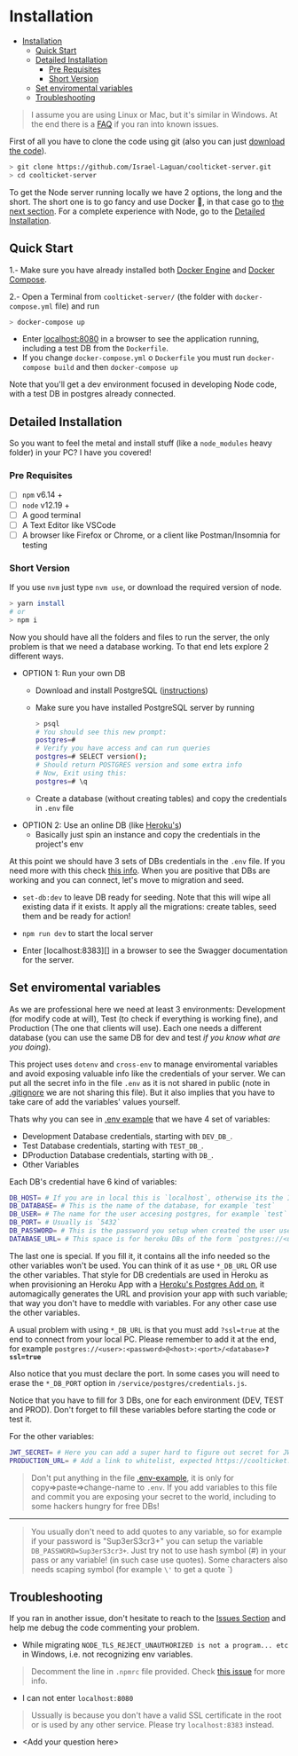 # Installation

- [Installation](#installation)
  - [Quick Start](#quick-start)
  - [Detailed Installation](#detailed-installation)
    - [Pre Requisites](#pre-requisites)
    - [Short Version](#short-version)
  - [Set enviromental variables](#set-enviromental-variables)
  - [Troubleshooting](#troubleshooting)

> I assume you are using Linux or Mac, but it's similar in Windows. At the end there is a [FAQ](#troubleshooting) if you ran into known issues.

First of all you have to clone the code using git (also you can just [download the code][]).

```sh
> git clone https://github.com/Israel-Laguan/coolticket-server.git
> cd coolticket-server
```

To get the Node server running locally we have 2 options, the long and the short. The short one is to go fancy and use Docker 🐋, in that case go to [the next section](#quick-start). For a complete experience with Node, go to the [Detailed Installation](#detailed-installation).

## Quick Start

1.- Make sure you have already installed both [Docker Engine][] and [Docker Compose][].

2.- Open a Terminal from `coolticket-server/` (the folder with `docker-compose.yml` file) and run

```sh
> docker-compose up
```

- Enter [localhost:8080][] in a browser to see the application running, including a test DB from the `Dockerfile`.
- If you change `docker-compose.yml` o `Dockerfile` you must run `docker-compose build` and then `docker-compose up`

Note that you'll get a dev environment focused in developing Node code, with a test DB in postgres already connected.

## Detailed Installation

So you want to feel the metal and install stuff (like a `node_modules` heavy folder) in your PC? I have you covered!

### Pre Requisites

- [ ] `npm` v6.14 +
- [ ] `node` v12.19 +
- [ ] A good terminal
- [ ] A Text Editor like VSCode
- [ ] A browser like Firefox or Chrome, or a client like Postman/Insomnia for testing

### Short Version

If you use `nvm` just type `nvm use`, or download the required version of node.

```sh
> yarn install
# or
> npm i
```

Now you should have all the folders and files to run the server, the only problem is that we need a database working. To that end lets explore 2 different ways.

- OPTION 1: Run your own DB
  - Download and install PostgreSQL ([instructions][install postgres])
  - Make sure you have installed PostgreSQL server by running

    ```sh
    > psql
    # You should see this new prompt:
    postgres=#
    # Verify you have access and can run queries
    postgres=# SELECT version();
    # Should return POSTGRES version and some extra info
    # Now, Exit using this:
    postgres=# \q
    ```

  - Create a database (without creating tables) and copy the credentials in `.env` file
- OPTION 2: Use an online DB (like [Heroku's][herokus postgres])
  - Basically just spin an instance and copy the credentials in the project's env

At this point we should have 3 sets of DBs credentials in the `.env` file. If you need more with this check [this info](#set-enviromental-variables). When you are positive that DBs are working and you can connect, let's move to migration and seed.

- `set-db:dev` to leave DB ready for seeding. Note that this will wipe all existing data if it exists. It apply all the migrations: create tables, seed them and be ready for action!

- `npm run dev` to start the local server

- Enter [localhost:8383][] in a browser to see the Swagger documentation for the server.

## Set enviromental variables

As we are professional here we need at least 3 environments: Development (for modify code at will), Test (to check if everything is working fine), and Production (The one that clients will use). Each one needs a different database (you can use the same DB for dev and test *if you know what are you doing*).

This project uses `dotenv` and `cross-env` to manage enviromental variables and avoid exposing valuable info like the credentials of your server. We can put all the secret info in the file `.env` as it is not shared in public (note in [.gitignore](.gitignore) we are not sharing this file). But it also implies that you have to take care of add the variables' values yourself.

Thats why you can see in [.env example](.env.example) that we have 4 set of variables:

- Development Database credentials, starting with `DEV_DB_`.
- Test Database credentials, starting with `TEST_DB_`.
- DProduction Database credentials, starting with `DB_`.
- Other Variables

Each DB's credential have 6 kind of variables:

```sh
DB_HOST= # If you are in local this is `localhost`, otherwise its the IP or domain adress
DB_DATABASE= # This is the name of the database, for example `test`
DB_USER= # The name for the user accesing postgres, for example `test`
DB_PORT= # Usually is `5432`
DB_PASSWORD= # This is the password you setup when created the user used, for example `test`
DATABASE_URL= # This space is for heroku DBs of the form `postgres://<user>:<password>@<host>:<port>/<database>?ssl=true`
```

The last one is special. If you fill it, it contains all the info needed so the other variables won't be used. You can think of it as use `*_DB_URL` OR use the other variables. That style for DB credentials are used in Heroku as when provisioning an Heroku App with a [Heroku's Postgres Add on][herokus postgres], it automagically generates the URL and provision your app with such variable; that way you don't have to meddle with variables. For any other case use the other variables.

A usual problem with using `*_DB_URL` is that you must add `?ssl=true` at the end to connect from your local PC. Please remember to add it at the end, for example `postgres://<user>:<password>@<host>:<port>/<database>`**`?ssl=true`**

Also notice that you must declare the port. In some cases you will need to erase the `*_DB_PORT` option in `/service/postgres/credentials.js`.

Notice that you have to fill for 3 DBs, one for each environment (DEV, TEST and PROD). Don't forget to fill these variables before starting the code or test it.

For the other variables:

```sh
JWT_SECRET= # Here you can add a super hard to figure out secret for JWT
PRODUCTION_URL= # Add a link to whitelist, expected https://coolticket.herokuapp.com
```

> Don't put anything in the file [.env-example](.env-example), it is only for copy=>paste=>change-name to `.env`. If you add variables to this file and commit you are exposing your secret to the world, including to some hackers hungry for free DBs!

---

> You usually don't need to add quotes to any variable, so for example if your password is "Sup3erS3cr3+" you can setup the variable `DB_PASSWORD=Sup3erS3cr3+`. Just try not to use hash symbol (#) in your pass or any variable! (in such case use quotes). Some characters also needs scaping symbol (for example `\'` to get a quote `)

## Troubleshooting

If you ran in another issue, don't hesitate to reach to the [Issues Section][issues-url] and help me debug the code commenting your problem.

- While migrating `NODE_TLS_REJECT_UNAUTHORIZED is not a program... etc` in Windows, i.e. not recognizing env variables.

> Decomment the line in `.npmrc` file provided. Check [this issue][npmrc issue] for more info.

- I can not enter `localhost:8080`

> Ussually is because you don't have a valid SSL certificate in the root or is used by any other service. Please try `localhost:8383` instead.

- \<Add your question here>

[npmrc issue]: https://github.com/kentcdodds/cross-env/issues/192#issuecomment-513341729
[download the code]: https://github.com/Israel-Laguan/coolticket-server/archive/master.zip
[Docker Engine]: https://docs.docker.com/get-docker/
[Docker Compose]: https://docs.docker.com/compose/install/
[install postgres]: https://www.postgresql.org/download/
[herokus postgres]: https://www.heroku.com/postgres
[issues-url]: https://github.com/Israel-Laguan/coolticket-server/issues
[localhost:8080]: http://localhost:8080/
